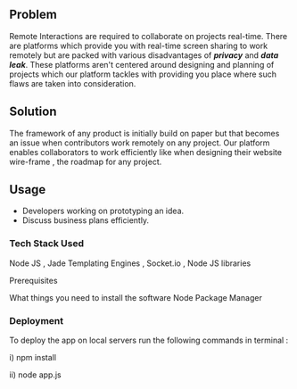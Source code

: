 ## Problem

Remote Interactions are required to collaborate on projects real-time. There are platforms which provide you with real-time screen sharing to work remotely but are packed with various disadvantages of **_privacy_** and **_data leak_**. These platforms aren't centered around designing and planning of projects which our platform tackles with providing you place where such flaws are taken into consideration.

## Solution

The framework of any product is initially build on paper but that becomes an issue when contributors work remotely on any project. Our platform enables collaborators to work efficiently like when designing their website wire-frame , the roadmap for any project.

## Usage

- Developers working on prototyping an idea.
- Discuss business plans efficiently.

### Tech Stack Used

Node JS , Jade Templating Engines , Socket.io , Node JS libraries

Prerequisites

What things you need to install the software
Node Package Manager

### Deployment

To deploy the app on local servers run the following commands in terminal :

i) npm install

ii) node app.js
